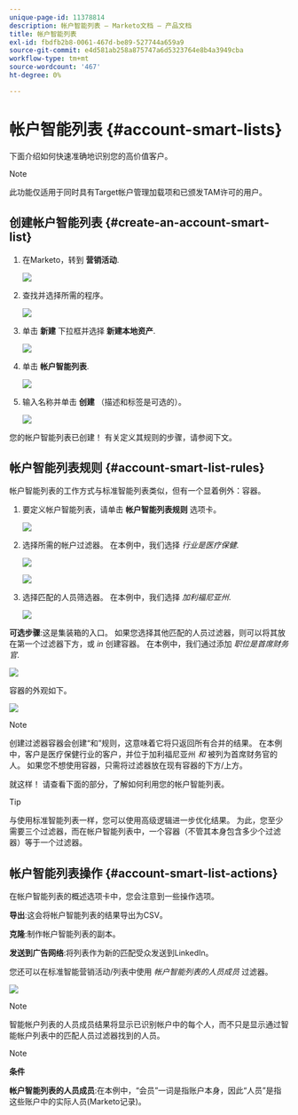 ```yaml
---
unique-page-id: 11378814
description: 帐户智能列表 — Marketo文档 — 产品文档
title: 帐户智能列表
exl-id: fbdfb2b8-0061-467d-be89-527744a659a9
source-git-commit: e4d581ab258a875747a6d5323764e8b4a3949cba
workflow-type: tm+mt
source-wordcount: '467'
ht-degree: 0%

---
```


# 帐户智能列表 {#account-smart-lists}

下面介绍如何快速准确地识别您的高价值客户。

>[!NOTE]
>
>此功能仅适用于同时具有Target帐户管理加载项和已颁发TAM许可的用户。

## 创建帐户智能列表 {#create-an-account-smart-list}

1. 在Marketo，转到 **营销活动**.

   ![](assets/account-smart-lists-1.png)

1. 查找并选择所需的程序。

   ![](assets/account-smart-lists-2.png)

1. 单击 **新建** 下拉框并选择 **新建本地资产**.

   ![](assets/account-smart-lists-3.png)

1. 单击 **帐户智能列表**.

   ![](assets/account-smart-lists-4.png)

1. 输入名称并单击 **创建** （描述和标签是可选的）。

   ![](assets/account-smart-lists-5.png)

您的帐户智能列表已创建！ 有关定义其规则的步骤，请参阅下文。

## 帐户智能列表规则 {#account-smart-list-rules}

帐户智能列表的工作方式与标准智能列表类似，但有一个显着例外：容器。

1. 要定义帐户智能列表，请单击 **帐户智能列表规则** 选项卡。

   ![](assets/account-smart-lists-6.png)

1. 选择所需的帐户过滤器。 在本例中，我们选择 _行业是医疗保健_.

   ![](assets/account-smart-lists-7.png)

   ![](assets/account-smart-lists-8.png)

1. 选择匹配的人员筛选器。 在本例中，我们选择 _加利福尼亚州_.

   ![](assets/account-smart-lists-9.png)

**可选步骤**:这是集装箱的入口。 如果您选择其他匹配的人员过滤器，则可以将其放在第一个过滤器下方，或 _in_ 创建容器。 在本例中，我们通过添加 _职位是首席财务官_.

![](assets/account-smart-lists-10.png)

容器的外观如下。

![](assets/account-smart-lists-11.png)

>[!NOTE]
>
>创建过滤器容器会创建“和”规则，这意味着它将只返回所有合并的结果。 在本例中，客户是医疗保健行业的客户，并位于加利福尼亚州 _和_ 被列为首席财务官的人。 如果您不想使用容器，只需将过滤器放在现有容器的下方/上方。

就这样！ 请查看下面的部分，了解如何利用您的帐户智能列表。

>[!TIP]
>
>与使用标准智能列表一样，您可以使用高级逻辑进一步优化结果。 为此，您至少需要三个过滤器，而在帐户智能列表中，一个容器（不管其本身包含多少个过滤器）等于一个过滤器。

## 帐户智能列表操作 {#account-smart-list-actions}

在帐户智能列表的概述选项卡中，您会注意到一些操作选项。

**导出**:这会将帐户智能列表的结果导出为CSV。

**克隆**:制作帐户智能列表的副本。

**发送到广告网络**:将列表作为新的匹配受众发送到LinkedIn。

您还可以在标准智能营销活动/列表中使用 _帐户智能列表的人员成员_ 过滤器。

![](assets/account-smart-lists-12.png)

>[!NOTE]
>
>智能帐户列表的人员成员结果将显示已识别帐户中的每个人，而不只是显示通过智能帐户列表中的匹配人员过滤器找到的人员。

>[!NOTE]
>
>**条件**
>
>**帐户智能列表的人员成员**:在本例中，“会员”一词是指账户本身，因此“人员”是指这些账户中的实际人员(Marketo记录)。
